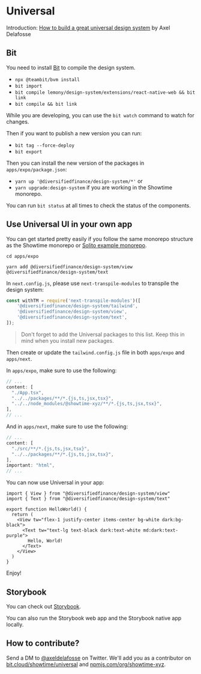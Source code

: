 # Universal

Introduction: [How to build a great universal design system](https://axeldelafosse.com/blog/universal-design-system) by Axel Delafosse

## Bit

You need to install [Bit](https://bit.dev) to compile the design system.

-   `npx @teambit/bvm install`
-   `bit import`
-   `bit compile lemony/design-system/extensions/react-native-web && bit link`
-   `bit compile && bit link`

While you are developing, you can use the `bit watch` command to watch for changes.

Then if you want to publish a new version you can run:

-   `bit tag --force-deploy`
-   `bit export`

Then you can install the new version of the packages in `apps/expo/package.json`:

-   `yarn up '@diversifiedfinance/design-system/*'`
    or
-   `yarn upgrade:design-system` if you are working in the Showtime monorepo.

You can run `bit status` at all times to check the status of the components.

## Use Universal UI in your own app

You can get started pretty easily if you follow the same monorepo structure as the Showtime monorepo or [Solito example monorepo](https://github.com/nandorojo/solito/tree/master/example-monorepos/with-tailwind).

`cd apps/expo`

`yarn add @diversifiedfinance/design-system/view @diversifiedfinance/design-system/text`

In `next.config.js`, please use `next-transpile-modules` to transpile the design system:

```js
const withTM = require('next-transpile-modules')([
	'@diversifiedfinance/design-system/tailwind',
	'@diversifiedfinance/design-system/view',
	'@diversifiedfinance/design-system/text',
]);
```

> Don't forget to add the Universal packages to this list. Keep this in mind when you install new packages.

Then create or update the `tailwind.config.js` file in both `apps/expo` and `apps/next`.

In `apps/expo`, make sure to use the following:

```js
// ...
content: [
  "./App.tsx",
  "../../packages/**/*.{js,ts,jsx,tsx}",
  "../../node_modules/@showtime-xyz/**/*.{js,ts,jsx,tsx}",
],
// ...
```

And in `apps/next`, make sure to use the following:

```js
// ...
content: [
  "./src/**/*.{js,ts,jsx,tsx}",
  "../../packages/**/*.{js,ts,jsx,tsx}",
],
important: "html",
// ...
```

You can now use Universal in your app:

```tsx:app/hello-world.tsx
import { View } from "@diversifiedfinance/design-system/view"
import { Text } from "@diversifiedfinance/design-system/text"

export function HelloWorld() {
  return (
    <View tw="flex-1 justify-center items-center bg-white dark:bg-black">
      <Text tw="text-lg text-black dark:text-white md:dark:text-purple">
        Hello, World!
      </Text>
    </View>
  )
}
```

Enjoy!

## Storybook

You can check out [Storybook](https://universal.showtime.xyz).

You can also run the Storybook web app and the Storybook native app locally.

## How to contribute?

Send a DM to [@axeldelafosse](https://twitter.com/axeldelafosse) on Twitter.
We'll add you as a contributor on
[bit.cloud/showtime/universal](https://bit.cloud/showtime/universal)
and [npmjs.com/org/showtime-xyz](https://npmjs.com/org/showtime-xyz).
